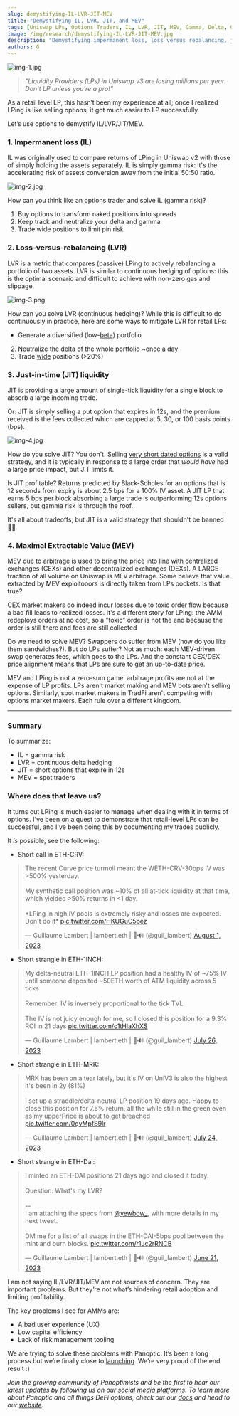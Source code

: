 ```yaml
---
slug: demystifying-IL-LVR-JIT-MEV
title: "Demystifying IL, LVR, JIT, and MEV"
tags: [Uniswap LPs, Options Traders, IL, LVR, JIT, MEV, Gamma, Delta, 0DTE]
image: /img/research/demystifying-IL-LVR-JIT-MEV.jpg
description: "Demystifying impermanent loss, loss versus rebalancing, just in time liquidity, and maximal extractable value through the lens of Uniswap LPing as options selling"
authors: G
---
```


![img-1.jpg](./img-1.jpg)

> *"Liquidity Providers (LPs) in Uniswap v3 are losing millions per year. Don’t LP unless you’re a pro!”*
  
As a retail level LP, this hasn’t been my experience at all; once I realized LPing is like selling options, it got much easier to LP successfully.  
  
Let’s use options to demystify IL/LVR/JIT/MEV.

<!--truncate-->

### 1. Impermanent loss (IL)  
  
IL was originally used to compare returns of LPing in Uniswap v2 with those of simply holding the assets separately. IL is simply gamma risk: it's the accelerating risk of assets conversion away from the initial 50:50 ratio.

![img-2.jpg](./img-2.jpg)

How can you think like an options trader and solve IL (gamma risk)?  
  
1. Buy options to transform naked positions into spreads  
2. Keep track and neutralize your delta and gamma  
3. Trade wide positions to limit pin risk

### 2. Loss-versus-rebalancing (LVR)  
  
LVR is a metric that compares (passive) LPing to actively rebalancing a portfolio of two assets. LVR is similar to continuous hedging of options: this is the optimal scenario and difficult to achieve with non-zero gas and slippage.

![img-3.png](./img-3.png)

How can you solve LVR (continuous hedging)? While this is difficult to do continuously in practice, here are some ways to mitigate LVR for retail LPs:
  
- Generate a diversified (low-[beta](https://panoptic.xyz/research/greeks-series-beta)) portfolio  
2. Neutralize the delta of the whole portfolio ~once a day  
3. Trade [wide](https://panoptic.xyz/research/uniswap-lp-calculate-price-range) positions (>20%)

### 3. Just-in-time (JIT) liquidity  
  
JIT is providing a large amount of single-tick liquidity for a single block to absorb a large incoming trade.  

Or: JIT is simply selling a put option that expires in 12s, and the premium received is the fees collected which are capped at 5, 30, or 100 basis points (bps).

![img-4.jpg](./img-4.jpg)

How do you solve JIT? You don't. Selling [very short dated options](https://panoptic.xyz/research/zero-dte-defi-options) is a valid strategy, and it is typically in response to a large order that *would have* had a large price impact, but JIT limits it.
  
Is JIT profitable? Returns predicted by Black-Scholes for an options that is 12 seconds from expiry is about 2.5 bps for a 100% IV asset. A JIT LP that earns 5 bps per block absorbing a large trade is outperforming 12s options sellers, but gamma risk is through the roof.  
  
It's all about tradeoffs, but JIT is a valid strategy that shouldn't be banned 🤷‍♂️.

### 4. Maximal Extractable Value (MEV)
  
MEV due to arbitrage is used to bring the price into line with centralized exchanges (CEXs) and other decentralized exchanges (DEXs). A LARGE fraction of all volume on Uniswap is MEV arbitrage. Some believe that value extracted by MEV exploitooors is directly taken from LPs pockets. Is that true?

CEX market makers do indeed incur losses due to toxic order flow because a bad fill leads to realized losses. It's a different story for LPing: the AMM redeploys orders at no cost, so a "toxic" order is not the end because the order is still there and fees are still collected

Do we need to solve MEV? Swappers do suffer from MEV (how do you like them sandwiches?). But do LPs suffer? Not as much: each MEV-driven swap generates fees, which goes to the LPs. And the constant CEX/DEX price alignment means that LPs are sure to get an up-to-date price.

MEV and LPing is not a zero-sum game: arbitrage profits are not at the expense of LP profits. LPs aren't market making and MEV bots aren't selling options. Similarly, spot market makers in TradFi aren't competing with options market makers. Each rule over a different kingdom.

---

### Summary
To summarize:
- IL = gamma risk  
- LVR = continuous delta hedging  
- JIT = short options that expire in 12s  
- MEV = spot traders  

### Where does that leave us?
It turns out LPing is much easier to manage when dealing with it in terms of options. I've been on a quest to demonstrate that retail-level LPs can be successful, and I've been doing this by documenting my trades publicly.  
  
It *is* possible, see the following:

- Short call in ETH-CRV:
<blockquote class="twitter-tweet"><p lang="en" dir="ltr">The recent Curve price turmoil meant the WETH-CRV-30bps IV was &gt;500% yesterday. <br/><br/>My synthetic call position was ~10% of all at-tick liquidity at that time, which yielded &gt;50% returns in &lt;1 day.<br/><br/>*LPing in high IV pools is extremely risky and losses are expected. Don&#39;t do it* <a href="https://t.co/HKUGuC5bez">pic.twitter.com/HKUGuC5bez</a></p>&mdash; Guillaume Lambert | lambert.eth | 🦇🔊 (@guil_lambert) <a href="https://twitter.com/guil_lambert/status/1686370181709230080?ref_src=twsrc%5Etfw">August 1, 2023</a></blockquote> <script async src="https://platform.twitter.com/widgets.js" charset="utf-8"></script>

- Short strangle in ETH-1INCH:
<blockquote class="twitter-tweet"><p lang="en" dir="ltr">My delta-neutral ETH-1INCH LP position had a healthy IV of ~75% IV until someone deposited ~50ETH worth of ATM liquidity across 5 ticks<br/><br/>Remember: IV is inversely proportional to the tick TVL<br/><br/>The IV is not juicy enough for me, so I closed this position for a 9.3% ROI in 21 days <a href="https://t.co/c1tHlaXhXS">pic.twitter.com/c1tHlaXhXS</a></p>&mdash; Guillaume Lambert | lambert.eth | 🦇🔊 (@guil_lambert) <a href="https://twitter.com/guil_lambert/status/1684214462830575616?ref_src=twsrc%5Etfw">July 26, 2023</a></blockquote> <script async src="https://platform.twitter.com/widgets.js" charset="utf-8"></script>

- Short strangle in ETH-MRK:
<blockquote class="twitter-tweet"><p lang="en" dir="ltr">MRK has been on a tear lately, but it&#39;s IV on UniV3 is also the highest it&#39;s been in 2y (81%)<br/><br/>I set up a straddle/delta-neutral LP position 19 days ago. Happy to close this position for 7.5% return, all the while still in the green even as my upperPrice is about to get breached <a href="https://t.co/0qvMpfS9lr">pic.twitter.com/0qvMpfS9lr</a></p>&mdash; Guillaume Lambert | lambert.eth | 🦇🔊 (@guil_lambert) <a href="https://twitter.com/guil_lambert/status/1683568293376847877?ref_src=twsrc%5Etfw">July 24, 2023</a></blockquote> <script async src="https://platform.twitter.com/widgets.js" charset="utf-8"></script>
  
- Short strangle in ETH-Dai:
<blockquote class="twitter-tweet"><p lang="en" dir="ltr">I minted an ETH-DAI positions 21 days ago and closed it today. <br/><br/>Question: What&#39;s my LVR?<br/><br/>--<br/>I am attaching the specs from <a href="https://twitter.com/yewbow_?ref_src=twsrc%5Etfw">@yewbow_</a>, with more details in my next tweet. <br/><br/>DM me for a list of all swaps in the ETH-DAI-5bps pool between the mint and burn blocks. <a href="https://t.co/r1Jc2rRNCB">pic.twitter.com/r1Jc2rRNCB</a></p>&mdash; Guillaume Lambert | lambert.eth | 🦇🔊 (@guil_lambert) <a href="https://twitter.com/guil_lambert/status/1671593549786234880?ref_src=twsrc%5Etfw">June 21, 2023</a></blockquote> <script async src="https://platform.twitter.com/widgets.js" charset="utf-8"></script>
  
I am not saying IL/LVR/JIT/MEV are not sources of concern. They are important problems. But they’re not what’s hindering retail adoption and limiting profitability.
  
The key problems I see for AMMs are:

- A bad user experience (UX)
- Low capital efficiency
- Lack of risk management tooling


We are trying to solve these problems with Panoptic. It’s been a long process but we’re finally close to [launching](https://panoptic.xyz/blog/gated-launch-sign-up). We’re very proud of the end result :)  

*Join the growing community of Panoptimists and be the first to hear our latest updates by following us on our [social media platforms](https://links.panoptic.xyz/all). To learn more about Panoptic and all things DeFi options, check out our [docs](https://panoptic.xyz/docs/intro) and head to our [website](https://panoptic.xyz/).*
